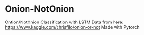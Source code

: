 # Onion-NotOnion
Ontion/NotOnion Classification with LSTM
Data from here: https://www.kaggle.com/chrisfilo/onion-or-not
Made with Pytorch
